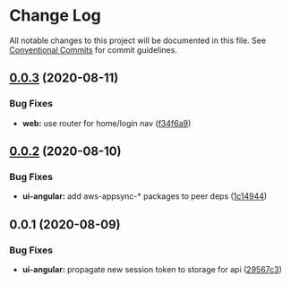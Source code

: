 # Change Log

All notable changes to this project will be documented in this file.
See [Conventional Commits](https://conventionalcommits.org) for commit guidelines.

## [0.0.3](https://git-codecommit.us-west-2.amazonaws.com/v1/repos/Deathstar/compare/@deathstar/sputnik-ui-angular-api@0.0.2...@deathstar/sputnik-ui-angular-api@0.0.3) (2020-08-11)


### Bug Fixes

* **web:** use router for home/login nav ([f34f6a9](https://git-codecommit.us-west-2.amazonaws.com/v1/repos/Deathstar/commits/f34f6a9f052f608468b3f3db8a8fe922416ac47d))





## [0.0.2](https://git-codecommit.us-west-2.amazonaws.com/v1/repos/Deathstar/compare/@deathstar/sputnik-ui-angular-api@0.0.1...@deathstar/sputnik-ui-angular-api@0.0.2) (2020-08-10)


### Bug Fixes

* **ui-angular:** add aws-appsync-* packages to peer deps ([1c14944](https://git-codecommit.us-west-2.amazonaws.com/v1/repos/Deathstar/commits/1c14944df7dca68178a368677cd0c130248a352b))





## 0.0.1 (2020-08-09)


### Bug Fixes

* **ui-angular:** propagate new session token to storage for api ([29567c3](https://git-codecommit.us-west-2.amazonaws.com/v1/repos/Deathstar/commits/29567c362fbe8fff213d152c320541369d89129b))
